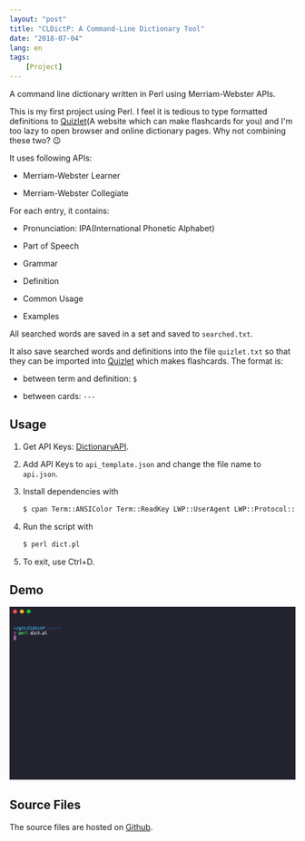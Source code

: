 ```yaml
---
layout: "post"
title: "CLDictP: A Command-Line Dictionary Tool"
date: "2018-07-04"
lang: en
tags: 
    [Project]
---
```


A command line dictionary written in Perl using Merriam-Webster APIs.

This is my first project using Perl. I feel it is tedious to type formatted definitions to [Quizlet](https://quizlet.com/)(A website which can make flashcards for you) and I'm too lazy to open browser and online dictionary pages. Why not combining these two? :wink:

It uses following APIs:

- Merriam-Webster Learner

- Merriam-Webster Collegiate

For each entry, it contains:

- Pronunciation: IPA(International Phonetic Alphabet)

- Part of Speech

- Grammar

- Definition

- Common Usage

- Examples

All searched words are saved in a set and saved to `searched.txt`.

It also save searched words and definitions into the file `quizlet.txt` so that they can be imported into [Quizlet](https://quizlet.com/) which makes flashcards. The format is:

- between term and definition: `$`

- between cards: `---`

## Usage

1. Get API Keys: [DictionaryAPI](https://www.dictionaryapi.com/).

2. Add API Keys to `api_template.json` and change the file name to `api.json`.

3. Install dependencies with

    ``` bash
    $ cpan Term::ANSIColor Term::ReadKey LWP::UserAgent LWP::Protocol::https Readonly XML::LibXML JSON::XS Data::Dumper Set::Light
    ```

4. Run the script with

    ``` bash
    $ perl dict.pl
    ```

5. To exit, use Ctrl+D.

## Demo

![demo_gif](/img/post/CLDictP_demo.gif)

## Source Files

The source files are hosted on [Github](https://github.com/PwzXxm/CLDictP).